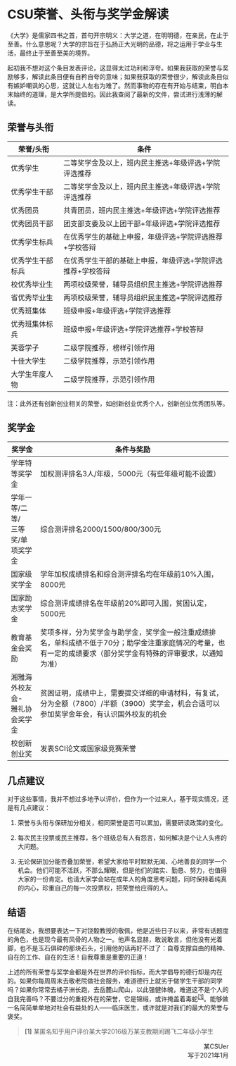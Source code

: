 # CSU荣誉、头衔与奖学金解读

《大学》是儒家四书之首，首句开宗明义：大学之道，在明明德，在亲民，在止于至善。什么意思呢？大学的宗旨在于弘扬正大光明的品德，将之运用于学业与生活，最终止于至善至美的境界。

起初我不想对这个条目发表评论，这显得太过功利和浮夸。如果我获取的荣誉与奖励够多，解读此条目便有自矜自夸的意味；如果我获取的荣誉很少，解读此条目似有嫉妒嘲讽的心思，这就让人左右为难了。然而事物的存在有开始与结束，明白本末始终的道理，是大学所提倡的。因此我查阅了最新的文件，尝试进行浅薄的解读。

## 荣誉与头衔

|荣誉/头衔|条件|
|----|----|
|优秀学生|二等奖学金及以上，班内民主推选+年级评选+学院评选推荐|
|优秀学生干部|二等奖学金及以上，班内民主推选+年级评选+学院评选推荐|
|优秀团员|共青团员，班内民主推选+年级评选+学院评选推荐|
|优秀团员干部|团支部支委及以上团干部+年级评选+学院评选推荐|
|优秀学生标兵|在优秀学生的基础上申报，年级评选+学院评选推荐+学校答辩|
|优秀学生干部标兵|在优秀学生干部的基础上申报，年级评选+学院评选推荐+学校答辩|
|校优秀毕业生|两项校级荣誉，辅导员组织民主推选+学院评选推荐|
|省优秀毕业生|两项校级荣誉，辅导员组织民主推选+学院评选推荐|
|优秀班集体|班级申报+年级评选+学院评选推荐|
|优秀班集体标兵|班级申报+年级评选+学院评选推荐+学校答辩|
|芙蓉学子|二级学院推荐，榜样引领作用|
|十佳大学生|二级学院推荐，示范引领作用|
|大学生年度人物|二级学院推荐，示范引领作用|

注：此外还有创新创业相关的荣誉，如创新创业优秀个人，创新创业优秀团队等。

## 奖学金

|奖学金|条件与奖励|
|----|----|
|学年特等奖学金|加权测评排名3人/年级，5000元（有些年级可能不设置）|
|学年一等/二等/<br/>三等奖/单项奖学金|综合测评排名2000/1500/800/300元|
|国家级奖学金|学年加权成绩排名和综合测评排名均在年级前10%入围，8000元|
|国家励志奖学金|综合测评成绩排名在年级前20%即可入围，贫困认定，5000元|
|教育基金会奖励|奖项多样，分为奖学金与助学金，奖学金一般注重成绩排名，单科成绩不低于70分；助学金注重家庭情况的考量，也有一定的成绩要求（部分奖学金有特殊的评审要求，以通知为准）
|湘雅海外校友会-<br/>雅礼协会奖学金|贫困证明，成绩中上，需要提交详细的申请材料，有复试，分为全额（7800）/半额（3900）奖学金，机会合适可以参加奖学金年会，有认识国外校友的机会|
|校创新创业奖|发表SCI论文或国家级竞赛荣誉|

## 几点建议

对于这些事情，我并不想过多地予以评价，但作为一个过来人，基于现实情况，还是有几点建议：

1. 荣誉与头衔与保研加分相关，相同荣誉是否可以累加，需要研读政策的变化。

2. 每次民主投票或民主推荐，各个班级总有人有怨言，如何解决是个让人头疼的大问题。

3. 无论保研加分能否叠加荣誉，希望大家给平时默默无闻、心地善良的同学一个机会。他们可能不活跃，不那么耀眼，但是他们的踏实、勤恳、努力，也值得大家的一份肯定。也请大家学会站在成年人的角度思考问题，同时保持着纯真的内心，珍重自己的每一次投票权，把荣誉给应得的人。

## 结语

在结尾处，我想要表达一下对饶毅教授的敬佩，他是近些日子以来，非常有话题度的角色，也是现今最有风骨的人物之一。他声名显赫，敢说敢言，但他没有光着脚，也不是玉石俱碎的那块石头，引用他的话再好不过了：自尊支撑自由的精神、自在的工作、自在的生活！自我尊重是重要的正道！

上述的所有荣誉与奖学金都是外在世界的评价指标，而大学倡导的德行却是内在的。如果你每周周末去敬老院做社会服务，难道德行上就劣于做学生干部的同学吗？如果你常常去橘子洲长跑，去岳麓山爬山，以此强健体魄，难道这不是个人的自我完善吗？不要过分的重视外在的荣誉，它是锦缎，或许掩盖着毒蛇<sup>[\[1\]](#脚注1)</sup>。能够做一名简简单单地对社会有益处的人——临床医生，或许就是对我们的最大的荣誉与褒奖。

> <a id="脚注1">\[1\] </a>某匿名知乎用户评价某大学2016级万某支教期间踢飞二年级小学生

<p align="right">某CSUer<br/>写于2021年1月</p>